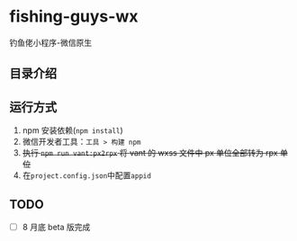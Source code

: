 # fishing-guys-wx

钓鱼佬小程序-微信原生

## 目录介绍

## 运行方式

1. npm 安装依赖(`npm install`)
2. 微信开发者工具：`工具 > 构建 npm`
3. <del>执行 `npm run vant:px2rpx` 将 vant 的 wxss 文件中 px 单位全部转为 rpx 单位</del>
4. 在`project.config.json`中配置`appid`

## TODO

- [ ] 8 月底 beta 版完成
